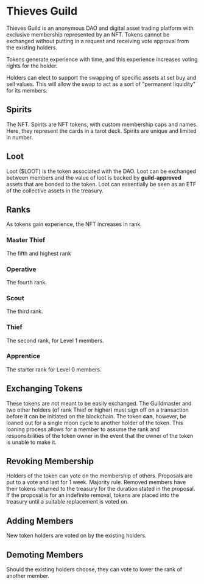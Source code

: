 # Thieves Guild
Thieves Guild is an anonymous DAO and digital asset trading platform with exclusive membership represented by an NFT. Tokens cannot be exchanged without putting in a request and receiving vote approval from the existing holders.

Tokens generate experience with time, and this experience increases voting rights for the holder. 

Holders can elect to support the swapping of specific assets at set buy and sell values. This will allow the swap to act as a sort of "permanent liquidity" for its members.


## Spirits
The NFT. Spirits are NFT tokens, with custom membership caps and names. Here, they represent the cards in a tarot deck. Spirits are unique and limited in number. 


## Loot
Loot ($LOOT) is the token associated with the DAO. Loot can be exchanged between members and the value of loot is backed by **guild-approved** assets that are bonded to the token. Loot can essentially be seen as an ETF of the collective assets in the treasury. 


## Ranks
As tokens gain experience, the NFT increases in rank. 

### Master Thief 
The fifth and highest rank

### Operative
The fourth rank.

### Scout
The third rank.

### Thief
The second rank, for Level 1 members.

### Apprentice
The starter rank for Level 0 members.


## Exchanging Tokens
These tokens are not meant to be easily exchanged. The Guildmaster and two other holders (of rank Thief or higher) must sign off on a transaction before it can be initiated on the blockchain. The token **can**, however, be loaned out for a single moon cycle to another holder of the token. This loaning process allows for a member to assume the rank and responsibilities of the token owner in the event that the owner of the token is unable to make it.

## Revoking Membership 
Holders of the token can vote on the membership of others. Proposals are put to a vote and last for 1 week. Majority rule. Removed members have their tokens returned to the treasury for the duration stated in the proposal. If the proposal is for an indefinite removal, tokens are placed into the treasury until a suitable replacement is voted on. 

## Adding Members
New token holders are voted on by the existing holders. 

## Demoting Members
Should the existing holders choose, they can vote to lower the rank of another member.
